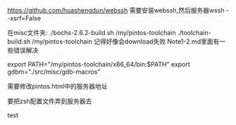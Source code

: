 https://github.com/huashengdun/webssh
需要安装webssh,然后服务器wssh --xsrf=False

在misc文件夹:
./bochs-2.6.2-build.sh /my/pintos-toolchain
./toolchain-build.sh /my/pintos-toolchain
记得好像会download失败
Note1-2.md里面有一些错误解决

export PATH="/my/pintos-toolchain/x86_64/bin:$PATH"
export gdbm="./src/misc/gdb-macros"

需要修改pintos.html中的服务器地址

要把zsh配置文件弄到服务器去

test